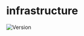 # infrastructure

![Version](https://img.shields.io/github/v/tag/grevyrincon/infrastructure?label=version&style=flat-square)
